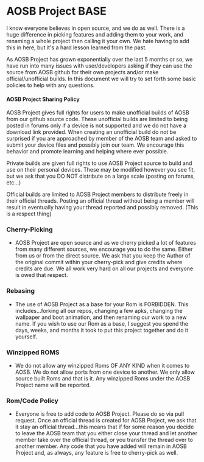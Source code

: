 AOSB Project BASE
====
I know everyone believes in open source, and we do as well. There is a huge difference in picking features and adding them to your work, and renaming a whole project then calling it your own. We hate having to add this in here, but it's a hard lesson learned from the past.

As AOSB Project has grown exponentially over the last 5 months or so, we have run into many issues with user/developers asking if they can use the source from AOSB github for their own projects and/or make official/unofficial builds. In this document we will try to set forth some basic policies to help with any questions.
 
 
#### AOSB Project Sharing Policy

AOSB Project gives full rights for users to make unofficial builds of AOSB from our github source code. These unofficial builds are limited to being posted in forums only if a device is not supported and we do not have a download link provided. When creating an unofficial build do not be surprised if you are approached by member of the AOSB team and asked to submit your device files and possibly join our team. We encourage this behavior and promote learning and helping where ever possible.
 
Private builds are given full rights to use AOSB Project source to build and use on their personal devices. These may be modified however you see fit, but we ask that you DO NOT distribute on a large scale (posting on forums, etc...)
 
Official builds are limited to AOSB Project members to distribute freely in their official threads. Posting an official thread without being a member will result in eventually having your thread reported and possibly removed. (This is a respect thing)

### Cherry-Picking
* AOSB Project are open source and as we cherry picked a lot of features from many different sources, we encourage you to do the same. Either from us or from the direct source. We ask that you keep the Author of the original commit within your cherry-pick and give credits where credits are due. We all work very hard on all our projects and everyone is owed that respect.

### Rebasing
* The use of AOSB Project as a base for your Rom is FORBIDDEN. This includes...forking all our repos, changing a few apks, changing the wallpaper and boot animation, and then renaming our work to a new name. If you wish to use our Rom as a base, I suggest you spend the days, weeks, and months it took to put this project together and do it yourself.

### Winzipped ROMS
* We do not allow any winzipped Roms OF ANY KIND when it comes to AOSB. We do not allow ports from one device to another. We only allow source built Roms and that is it. Any winzipped Roms under the AOSB Project name will be reported.
 
 
### Rom/Code Policy
* Everyone is free to add code to AOSB Project. Please do so via pull request. Once an official thread is created for AOSB Project, we ask that it stay an official thread...this means that if for some reason you decide to leave the AOSB team that you either close your thread and let another member take over the official thread, or you transfer the thread over to another member. Any code that you have added will remain in AOSB Project and, as always, any feature is free to cherry-pick as well.
